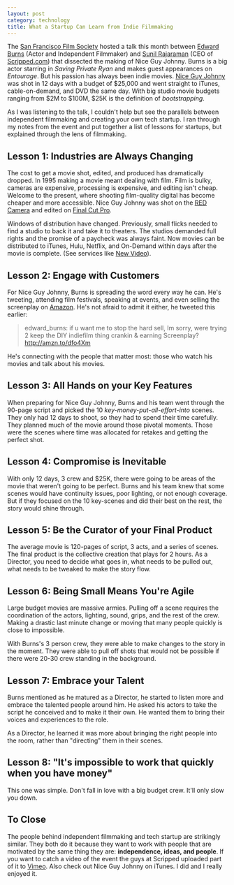 ```yaml
---
layout: post
category: technology
title: What a Startup Can Learn from Indie Filmmaking
---
```


The [San Francisco Film Society][] hosted a talk this month between [Edward Burns][] (Actor and Independent Filmmaker) and [Sunil Rajaraman][] (CEO of [Scripped.com][]) that dissected the making of Nice Guy Johnny.  Burns is a big actor starring in *Saving Private Ryan* and makes guest appearances on *Entourage*.  But his passion has always been indie movies.  [Nice Guy Johnny][] was shot in 12 days with a budget of $25,000 and went straight to iTunes, cable-on-demand, and DVD the same day.  With big studio movie budgets ranging from $2M to $100M, $25K is the definition of *bootstrapping*.

[San Francisco Film Society]: http://www.sffs.org
[Edward Burns]: http://www.edwardburns.net
[Sunil Rajaraman]: http://www.twitter.com/subes01
[Scripped.com]: http://www.scripped.com
[Nice Guy Johnny]: http://niceguyjohnnythemovie.com/

As I was listening to the talk, I couldn't help but see the parallels between independent filmmaking and creating your own tech startup.  I ran through my notes from the event and put together a list of lessons for startups, but explained through the lens of filmmaking.

## Lesson 1: Industries are Always Changing
The cost to get a movie shot, edited, and produced has dramatically dropped. In 1995 making a movie meant dealing with film.  Film is bulky, cameras are expensive, processing is expensive, and editing isn't cheap.  Welcome to the present, where shooting film-quality digital has become cheaper and more accessible.  Nice Guy Johnny was shot on the [RED Camera][] and edited on [Final Cut Pro][].

[RED Camera]: http://www.red.com
[Final Cut Pro]: http://www.apple.com/finalcut

Windows of distribution have changed. Previously, small flicks needed to find a studio to back it and take it to theaters. The studios demanded full rights and the promise of a paycheck was always faint. Now movies can be distributed to iTunes, Hulu, Netflix, and On-Demand within days after the movie is complete.  (See services like [New Video][]).

[New Video]: http://www.newvideo.com/about/about-new-video-digital/new-video-digital-services/ 

## Lesson 2: Engage with Customers
For Nice Guy Johnny, Burns is spreading the word every way he can.  He's tweeting, attending film festivals, speaking at events, and even selling the screenplay on [Amazon][].  He's not afraid to admit it either, he tweeted this earlier: 

[Amazon]: http://amzn.to/dfo4Xm

> edward_burns: if u want me to stop the hard sell, Im sorry, were trying 2 keep the DIY indiefilm thing crankin & earning Screenplay? http://amzn.to/dfo4Xm

He's connecting with the people that matter most: those who watch his movies and talk about his movies.

## Lesson 3: All Hands on your Key Features
When preparing for Nice Guy Johnny, Burns and his team went through the 90-page script and picked the 10 *key-money-put-all-effort-into* scenes.  They only had 12 days to shoot, so they had to spend their time carefully.  They planned much of the movie around those pivotal moments.  Those were the scenes where time was allocated for retakes and getting the perfect shot.

## Lesson 4: Compromise is Inevitable
With only 12 days, 3 crew and $25K, there were going to be areas of the movie that weren't going to be perfect.  Burns and his team knew that some scenes would have continuity issues, poor lighting, or not enough coverage.  But if they focused on the 10 key-scenes and did their best on the rest, the story would shine through.

## Lesson 5: Be the Curator of your Final Product
The average movie is 120-pages of script, 3 acts, and a series of scenes.  The final product is the collective creation that plays for 2 hours.  As a Director, you need to decide what goes in, what needs to be pulled out, what needs to be tweaked to make the story flow.

## Lesson 6: Being Small Means You're Agile
Large budget movies are massive armies.  Pulling off a scene requires the coordination of the actors, lighting, sound, grips, and the rest of the crew.  Making a drastic last minute change or moving that many people quickly is close to impossible.

With Burns's 3 person crew, they were able to make changes to the story in the moment.  They were able to pull off shots that would not be possible if there were 20-30 crew standing in the background.  

## Lesson 7: Embrace your Talent
Burns mentioned as he matured as a Director, he started to listen more and embrace the talented people around him.  He asked his actors to take the script he conceived and to make it their own.  He wanted them to bring their voices and experiences to the role.

As a Director, he learned it was more about bringing the right people into the room, rather than "directing" them in their scenes.

## Lesson 8: "It's impossible to work that quickly when you have money"
This one was simple.  Don't fall in love with a big budget crew.  It'll only slow you down.

## To Close
The people behind independent filmmaking and tech startup are strikingly similar. They both do it because they want to work with people that are motivated by the same thing they are: **independence, ideas, and people**.  If you want to catch a video of the event the guys at Scripped uploaded part of it to [Vimeo][].  Also check out Nice Guy Johnny on iTunes.  I did and I really enjoyed it.
 
[Vimeo]: http://vimeo.com/16556140

